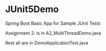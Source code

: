 # JUnit5Demo
Spring Boot Basic App for Sample JUnit Tests

Assignment 2: is in A2_MultiThreadDemo.java

Rest all are in DemoApplicationTest.java
